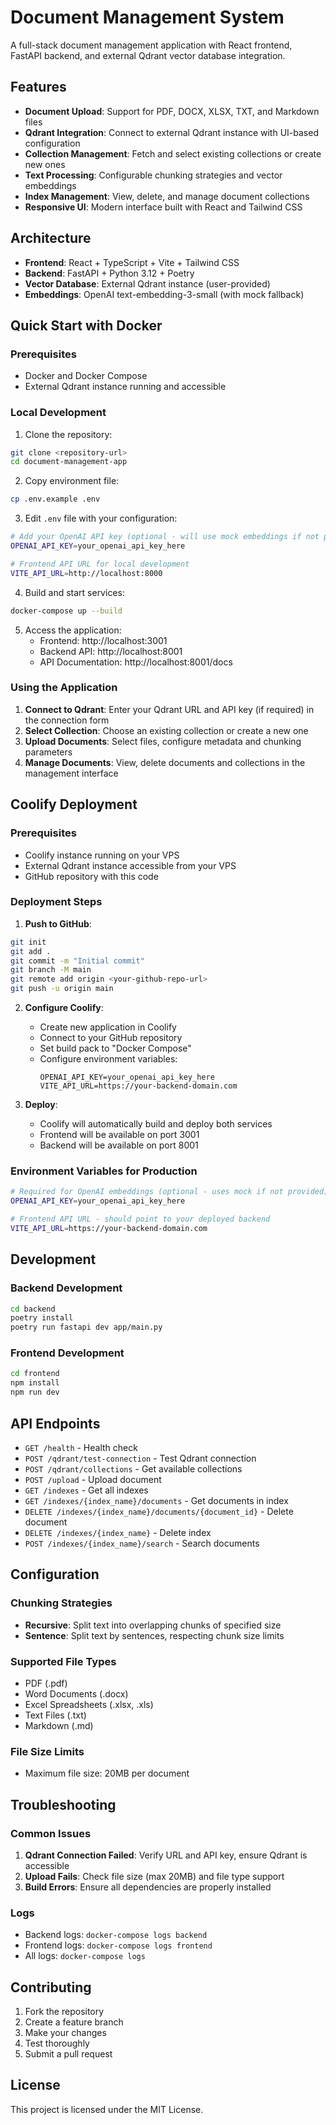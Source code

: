 # Document Management System

A full-stack document management application with React frontend, FastAPI backend, and external Qdrant vector database integration.

## Features

- **Document Upload**: Support for PDF, DOCX, XLSX, TXT, and Markdown files
- **Qdrant Integration**: Connect to external Qdrant instance with UI-based configuration
- **Collection Management**: Fetch and select existing collections or create new ones
- **Text Processing**: Configurable chunking strategies and vector embeddings
- **Index Management**: View, delete, and manage document collections
- **Responsive UI**: Modern interface built with React and Tailwind CSS

## Architecture

- **Frontend**: React + TypeScript + Vite + Tailwind CSS
- **Backend**: FastAPI + Python 3.12 + Poetry
- **Vector Database**: External Qdrant instance (user-provided)
- **Embeddings**: OpenAI text-embedding-3-small (with mock fallback)

## Quick Start with Docker

### Prerequisites

- Docker and Docker Compose
- External Qdrant instance running and accessible

### Local Development

1. Clone the repository:
```bash
git clone <repository-url>
cd document-management-app
```

2. Copy environment file:
```bash
cp .env.example .env
```

3. Edit `.env` file with your configuration:
```bash
# Add your OpenAI API key (optional - will use mock embeddings if not provided)
OPENAI_API_KEY=your_openai_api_key_here

# Frontend API URL for local development
VITE_API_URL=http://localhost:8000
```

4. Build and start services:
```bash
docker-compose up --build
```

5. Access the application:
   - Frontend: http://localhost:3001
   - Backend API: http://localhost:8001
   - API Documentation: http://localhost:8001/docs

### Using the Application

1. **Connect to Qdrant**: Enter your Qdrant URL and API key (if required) in the connection form
2. **Select Collection**: Choose an existing collection or create a new one
3. **Upload Documents**: Select files, configure metadata and chunking parameters
4. **Manage Documents**: View, delete documents and collections in the management interface

## Coolify Deployment

### Prerequisites

- Coolify instance running on your VPS
- External Qdrant instance accessible from your VPS
- GitHub repository with this code

### Deployment Steps

1. **Push to GitHub**:
```bash
git init
git add .
git commit -m "Initial commit"
git branch -M main
git remote add origin <your-github-repo-url>
git push -u origin main
```

2. **Configure Coolify**:
   - Create new application in Coolify
   - Connect to your GitHub repository
   - Set build pack to "Docker Compose"
   - Configure environment variables:
     ```
     OPENAI_API_KEY=your_openai_api_key_here
     VITE_API_URL=https://your-backend-domain.com
     ```

3. **Deploy**:
   - Coolify will automatically build and deploy both services
   - Frontend will be available on port 3001
   - Backend will be available on port 8001

### Environment Variables for Production

```bash
# Required for OpenAI embeddings (optional - uses mock if not provided)
OPENAI_API_KEY=your_openai_api_key_here

# Frontend API URL - should point to your deployed backend
VITE_API_URL=https://your-backend-domain.com
```

## Development

### Backend Development

```bash
cd backend
poetry install
poetry run fastapi dev app/main.py
```

### Frontend Development

```bash
cd frontend
npm install
npm run dev
```

## API Endpoints

- `GET /health` - Health check
- `POST /qdrant/test-connection` - Test Qdrant connection
- `POST /qdrant/collections` - Get available collections
- `POST /upload` - Upload document
- `GET /indexes` - Get all indexes
- `GET /indexes/{index_name}/documents` - Get documents in index
- `DELETE /indexes/{index_name}/documents/{document_id}` - Delete document
- `DELETE /indexes/{index_name}` - Delete index
- `POST /indexes/{index_name}/search` - Search documents

## Configuration

### Chunking Strategies

- **Recursive**: Split text into overlapping chunks of specified size
- **Sentence**: Split text by sentences, respecting chunk size limits

### Supported File Types

- PDF (.pdf)
- Word Documents (.docx)
- Excel Spreadsheets (.xlsx, .xls)
- Text Files (.txt)
- Markdown (.md)

### File Size Limits

- Maximum file size: 20MB per document

## Troubleshooting

### Common Issues

1. **Qdrant Connection Failed**: Verify URL and API key, ensure Qdrant is accessible
2. **Upload Fails**: Check file size (max 20MB) and file type support
3. **Build Errors**: Ensure all dependencies are properly installed

### Logs

- Backend logs: `docker-compose logs backend`
- Frontend logs: `docker-compose logs frontend`
- All logs: `docker-compose logs`

## Contributing

1. Fork the repository
2. Create a feature branch
3. Make your changes
4. Test thoroughly
5. Submit a pull request

## License

This project is licensed under the MIT License.
